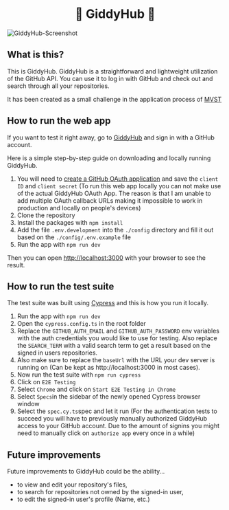 # <div align="center">🚀 GiddyHub 🚀</div>

![GiddyHub-Screenshot](https://github.com/noah-haub/MVST-coding-challenge/assets/73951711/0d2d0f57-2464-43ff-a9df-be31cb62d72a)

## What is this?

This is GiddyHub. GiddyHub is a straightforward and lightweight utilization of the GitHub API. You can use it to log in with GitHub and check out and search through all your repositories.

It has been created as a small challenge in the application process of [MVST](https://www.mvst.co/home)

## How to run the web app

If you want to test it right away, go to [GiddyHub](https://mvst-coding-challenge.vercel.app/signin) and sign in with a GitHub account.

Here is a simple step-by-step guide on downloading and locally running GiddyHub.

1. You will need to [create a GitHub OAuth application](https://docs.github.com/en/apps/oauth-apps/building-oauth-apps/creating-an-oauth-app) and save the `client ID` and `client secret` (To run this web app locally you can not make use of the actual GiddyHub OAuth App. The reason is that I am unable to add multiple OAuth callback URLs making it impossible to work in production and locally on people's devices)
2. Clone the repository
3. Install the packages with `npm install`
4. Add the file `.env.development` into the `./config` directory and fill it out based on the `./config/.env.example` file
5. Run the app with `npm run dev`

Then you can open [http://localhost:3000](http://localhost:3000) with your browser to see the result.

## How to run the test suite

The test suite was built using [Cypress](https://www.cypress.io/) and this is how you run it locally.

1. Run the app with `npm run dev`
2. Open the `cypress.config.ts` in the root folder
3. Replace the `GITHUB_AUTH_EMAIL` and `GITHUB_AUTH_PASSWORD` env variables with the auth credentials you would like to use for testing. Also replace the `SEARCH_TERM` with a valid search term to get a result based on the signed in users repositories.
4. Also make sure to replace the `baseUrl` with the URL your dev server is running on (Can be kept as http://localhost:3000 in most cases).
5. Now run the test suite with `npm run cypress`
6. Click on `E2E Testing`
7. Select `Chrome` and click on `Start E2E Testing in Chrome`
8. Select `Specs`in the sidebar of the newly opened Cypress browser window
9. Select the `spec.cy.ts`spec and let it run (For the authentication tests to succeed you will have to previously manually authorized GiddyHub access to your GitHub account. Due to the amount of signins you might need to manually click on `authorize app` every once in a while)

## Future improvements

Future improvements to GiddyHub could be the ability...

-   to view and edit your repository's files,
-   to search for repositories not owned by the signed-in user,
-   to edit the signed-in user's profile (Name, etc.)
